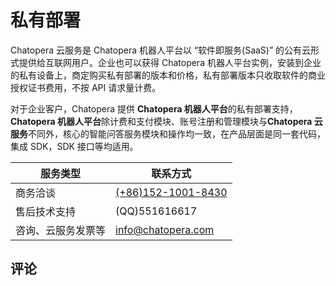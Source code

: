 # 私有部署

Chatopera 云服务是 Chatopera 机器人平台以 “软件即服务(SaaS)” 的公有云形式提供给互联网用户。企业也可以获得 Chatopera 机器人平台实例，安装到企业的私有设备上，商定购买私有部署的版本和价格，私有部署版本只收取软件的商业授权证书费用，不按 API 请求量计费。

对于企业客户，Chatopera 提供 **Chatopera 机器人平台**的私有部署支持，**Chatopera 机器人平台**除计费和支付模块、账号注册和管理模块与**Chatopera 云服务**不同外，核心的智能问答服务模块和操作均一致，在产品层面是同一套代码，集成 SDK，SDK 接口等均适用。

| 服务类型           | 联系方式                                                                                                                                          |
| ------------------ | ------------------------------------------------------------------------------------------------------------------------------------------------- |
| 商务洽谈           | <a href="tel:15210018430"> (+86)152-1001-8430 </a>                                                                                                |
| 售后技术支持       | (QQ)551616617                                                                                                                                     |
| 咨询、云服务发票等 | <a href="mailto:info@chatopera.com?subject=Chatopera云服务私有部署-文档中心&body=请在正文填写您的名字及电话或微信联系方式">info@chatopera.com</a> |

## 评论

<script src="https://utteranc.es/client.js"
        repo="chatopera/docs"
        issue-term="pathname"
        label="Comment"
        theme="github-light"
        crossorigin="anonymous"
        async>
</script>
